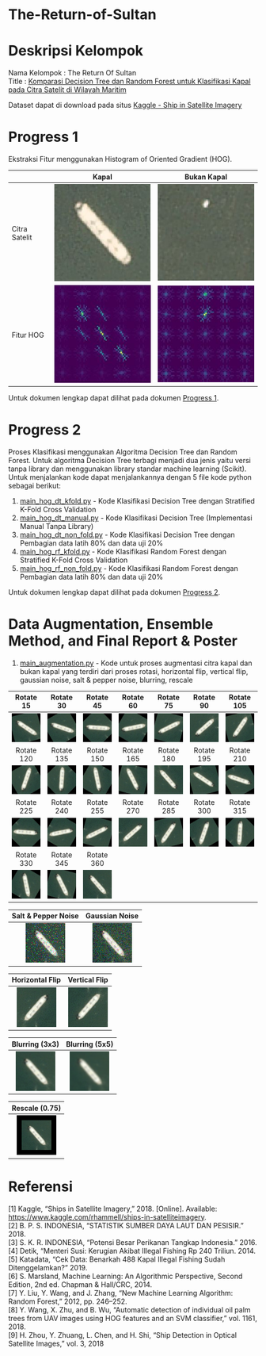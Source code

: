 # The-Return-of-Sultan

# Deskripsi Kelompok
Nama Kelompok : The Return Of Sultan <br/>
Title : [Komparasi Decision Tree dan Random Forest untuk Klasifikasi Kapal pada Citra Satelit di Wilayah Maritim](Documents/The%20Return%20of%20Sultan_proposal.pdf) <br/>

Dataset dapat di download pada situs [Kaggle - Ship in Satellite Imagery](https://www.kaggle.com/rhammell/ships-in-satellite-imagery) <br/>

# Progress 1
Ekstraksi Fitur menggunakan Histogram of Oriented Gradient (HOG).

|  | Kapal | Bukan Kapal |
| --- | --- | --- |
| Citra Satelit | ![Alt text](Images/kapal1.jpg?raw=true "HOG Kapal") | ![Alt text](Images/bukankapal1.jpg?raw=true "HOG Bukan Kapal") |
| Fitur HOG | ![Alt text](Images/kapal1-hog-or_8_cell_4-4.jpg?raw=true "HOG Kapal") | ![Alt text](Images/bukankapal1-hog-or_8_cell_4-4.jpg?raw=true "HOG Bukan Kapal") |

Untuk dokumen lengkap dapat dilihat pada dokumen [Progress 1](Documents/The%20Return%20of%20Sultan_progress1.pdf).

# Progress 2
Proses Klasifikasi menggunakan Algoritma Decision Tree dan Random Forest. Untuk algoritma Decision Tree terbagi menjadi dua jenis yaitu versi tanpa library dan menggunakan library standar machine learning (Scikit). Untuk menjalankan kode dapat menjalankannya dengan 5 file kode python sebagai berikut: 
1. [main_hog_dt_kfold.py](main_hog_dt_kfold.py) - Kode Klasifikasi Decision Tree dengan Stratified K-Fold Cross Validation
2. [main_hog_dt_manual.py](main_hog_dt_manual.py) - Kode Klasifikasi Decision Tree (Implementasi Manual Tanpa Library)
3. [main_hog_dt_non_fold.py](main_hog_dt_non_fold.py) - Kode Klasifikasi Decision Tree dengan Pembagian data latih 80% dan data uji 20%
4. [main_hog_rf_kfold.py](main_hog_rf_kfold.py) - Kode Klasifikasi Random Forest dengan Stratified K-Fold Cross Validation
5. [main_hog_rf_non_fold.py](main_hog_rf_non_fold.py) - Kode Klasifikasi Random Forest dengan Pembagian data latih 80% dan data uji 20%

Untuk dokumen lengkap dapat dilihat pada dokumen [Progress 2](Documents/The%20Return%20of%20Sultan_progress2.pdf).

# Data Augmentation, Ensemble Method, and Final Report & Poster
1. [main_augmentation.py](main_augmentation.py) - Kode untuk proses augmentasi citra kapal dan bukan kapal yang terdiri dari proses rotasi, horizontal flip, vertical flip, gaussian noise, salt & pepper noise, blurring, rescale

| Rotate 15 | Rotate 30 | Rotate 45 | Rotate 60 | Rotate 75 | Rotate 90 | Rotate 105 |
| :---: | :---: | :---: | :---: | :---: | :---: | :---: |
| ![Alt text](Images/20160710_182139_0c78-rotate15.png?raw=true "Rotate 15") | ![Alt text](Images/20160710_182139_0c78-rotate30.png?raw=true "Rotate 30") | ![Alt text](Images/20160710_182139_0c78-rotate45.png?raw=true "Rotate 45") | ![Alt text](Images/20160710_182139_0c78-rotate60.png?raw=true "Rotate 60") | ![Alt text](Images/20160710_182139_0c78-rotate75.png?raw=true "Rotate 75") | ![Alt text](Images/20160710_182139_0c78-rotate90.png?raw=true "Rotate 90") | ![Alt text](Images/20160710_182139_0c78-rotate105.png?raw=true "Rotate 105") |
| Rotate 120 | Rotate 135 | Rotate 150 | Rotate 165 | Rotate 180 | Rotate 195 | Rotate 210 |
| ![Alt text](Images/20160710_182139_0c78-rotate120.png?raw=true "Rotate 120") | ![Alt text](Images/20160710_182139_0c78-rotate135.png?raw=true "Rotate 135") | ![Alt text](Images/20160710_182139_0c78-rotate150.png?raw=true "Rotate 150") | ![Alt text](Images/20160710_182139_0c78-rotate165.png?raw=true "Rotate 165") | ![Alt text](Images/20160710_182139_0c78-rotate180.png?raw=true "Rotate 180") | ![Alt text](Images/20160710_182139_0c78-rotate195.png?raw=true "Rotate 195") | ![Alt text](Images/20160710_182139_0c78-rotate210.png?raw=true "Rotate 210") |
| Rotate 225 | Rotate 240 | Rotate 255 | Rotate 270 | Rotate 285 | Rotate 300 | Rotate 315 |
| ![Alt text](Images/20160710_182139_0c78-rotate225.png?raw=true "Rotate 225") | ![Alt text](Images/20160710_182139_0c78-rotate240.png?raw=true "Rotate 240") | ![Alt text](Images/20160710_182139_0c78-rotate255.png?raw=true "Rotate 255") | ![Alt text](Images/20160710_182139_0c78-rotate270.png?raw=true "Rotate 270") | ![Alt text](Images/20160710_182139_0c78-rotate285.png?raw=true "Rotate 285") | ![Alt text](Images/20160710_182139_0c78-rotate300.png?raw=true "Rotate 300") | ![Alt text](Images/20160710_182139_0c78-rotate315.png?raw=true "Rotate 315") |
| Rotate 330 | Rotate 345 | Rotate 360 |
| ![Alt text](Images/20160710_182139_0c78-rotate330.png?raw=true "Rotate 330") | ![Alt text](Images/20160710_182139_0c78-rotate345.png?raw=true "Rotate 345") | ![Alt text](Images/20160710_182139_0c78-rotate360.png?raw=true "Rotate 360") |

| Salt & Pepper Noise | Gaussian Noise |
| :---: | :---: |
| ![Alt text](Images/20160710_182139_0c78-s&p%20noise.png?raw=true "Salt & Pepper Noise") | ![Alt text](Images/20160710_182139_0c78-gaussian%20noise.png?raw=true "Gaussian Noise") |

| Horizontal Flip | Vertical Flip |
| :---: | :---: |
| ![Alt text](Images/20160710_182139_0c78-HFlip.png?raw=true "Horizontal Flip") | ![Alt text](Images/20160710_182139_0c78-VFlip.png?raw=true "Vertical Flip") |

| Blurring (3x3) | Blurring (5x5) |
| :---: | :---: |
| ![Alt text](Images/20160710_182139_0c78-VerySoft%20Blur.png?raw=true "Blurring (3x3)") | ![Alt text](Images/20160710_182139_0c78-Soft%20blur.png?raw=true "Blurring (5x5)") |

| Rescale (0.75) |
| :---: |
| ![Alt text](Images/20160710_182139_0c78-Rescale_0.75.png?raw=true "Rescale (0.75)") | 

# Referensi
[1] Kaggle, “Ships in Satellite Imagery,” 2018. [Online]. Available: https://www.kaggle.com/rhammell/ships-in-satelliteimagery. <br/>
[2] B. P. S. INDONESIA, “STATISTIK SUMBER DAYA LAUT DAN PESISIR.” 2018. <br/>
[3] S. K. R. INDONESIA, “Potensi Besar Perikanan Tangkap Indonesia.” 2016. <br/>
[4] Detik, “Menteri Susi: Kerugian Akibat Illegal Fishing Rp 240 Triliun. 2014. <br/>
[5] Katadata, “Cek Data: Benarkah 488 Kapal Illegal Fishing Sudah Ditenggelamkan?” 2019. <br/>
[6] S. Marsland, Machine Learning: An Algorithmic Perspective, Second Edition, 2nd ed. Chapman & Hall/CRC, 2014. <br/>
[7] Y. Liu, Y. Wang, and J. Zhang, “New Machine Learning Algorithm: Random Forest,” 2012, pp. 246–252. <br/>
[8] Y. Wang, X. Zhu, and B. Wu, “Automatic detection of individual oil palm trees from UAV images using HOG features and an SVM classifier,” vol. 1161, 2018. <br/>
[9] H. Zhou, Y. Zhuang, L. Chen, and H. Shi, “Ship Detection in Optical Satellite Images,” vol. 3, 2018 <br/>